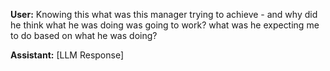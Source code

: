 **User:**
Knowing this what was this manager trying to achieve - and why did he think what he was doing was going to work? what was he expecting me to do based on what he was doing? 

**Assistant:**
[LLM Response]

